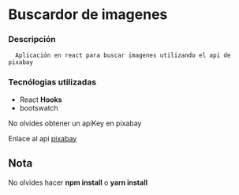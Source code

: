 # Buscardor de imagenes

### Descripción
 ~~~
   Aplicación en react para buscar imagenes utilizando el api de pixabay
 ~~~

 ### Tecnólogias utilizadas
  - React **Hooks**
  - bootswatch

  No olvides obtener un apiKey en pixabay

  Enlace al api [pixabay](https://pixabay.com/)

## Nota
  No olvides hacer **npm install** o **yarn install**